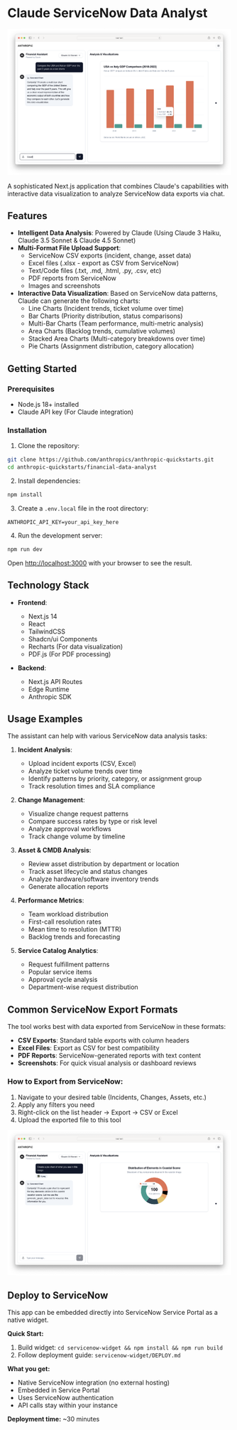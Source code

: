 # Claude ServiceNow Data Analyst

![hero](public/hero.png)

A sophisticated Next.js application that combines Claude's capabilities with interactive data visualization to analyze ServiceNow data exports via chat.

## Features

- **Intelligent Data Analysis**: Powered by Claude (Using Claude 3 Haiku, Claude 3.5 Sonnet & Claude 4.5 Sonnet)
- **Multi-Format File Upload Support**:
  - ServiceNow CSV exports (incident, change, asset data)
  - Excel files (.xlsx - export as CSV from ServiceNow)
  - Text/Code files (.txt, .md, .html, .py, .csv, etc)
  - PDF reports from ServiceNow
  - Images and screenshots
- **Interactive Data Visualization**: Based on ServiceNow data patterns, Claude can generate the following charts:
  - Line Charts (Incident trends, ticket volume over time)
  - Bar Charts (Priority distribution, status comparisons)
  - Multi-Bar Charts (Team performance, multi-metric analysis)
  - Area Charts (Backlog trends, cumulative volumes)
  - Stacked Area Charts (Multi-category breakdowns over time)
  - Pie Charts (Assignment distribution, category allocation)

## Getting Started

### Prerequisites

- Node.js 18+ installed
- Claude API key (For Claude integration)

### Installation

1. Clone the repository:
```bash
git clone https://github.com/anthropics/anthropic-quickstarts.git
cd anthropic-quickstarts/financial-data-analyst
```

2. Install dependencies:
```bash
npm install
```

3. Create a `.env.local` file in the root directory:
```env
ANTHROPIC_API_KEY=your_api_key_here
```

4. Run the development server:
```bash
npm run dev
```

Open [http://localhost:3000](http://localhost:3000) with your browser to see the result.

## Technology Stack

- **Frontend**:
  - Next.js 14
  - React
  - TailwindCSS
  - Shadcn/ui Components
  - Recharts (For data visualization)
  - PDF.js (For PDF processing)

- **Backend**:
  - Next.js API Routes
  - Edge Runtime
  - Anthropic SDK

## Usage Examples

The assistant can help with various ServiceNow data analysis tasks:

1. **Incident Analysis**:
   - Upload incident exports (CSV, Excel)
   - Analyze ticket volume trends over time
   - Identify patterns by priority, category, or assignment group
   - Track resolution times and SLA compliance

2. **Change Management**:
   - Visualize change request patterns
   - Compare success rates by type or risk level
   - Analyze approval workflows
   - Track change volume by timeline

3. **Asset & CMDB Analysis**:
   - Review asset distribution by department or location
   - Track asset lifecycle and status changes
   - Analyze hardware/software inventory trends
   - Generate allocation reports

4. **Performance Metrics**:
   - Team workload distribution
   - First-call resolution rates
   - Mean time to resolution (MTTR)
   - Backlog trends and forecasting

5. **Service Catalog Analytics**:
   - Request fulfillment patterns
   - Popular service items
   - Approval cycle analysis
   - Department-wise request distribution

## Common ServiceNow Export Formats

The tool works best with data exported from ServiceNow in these formats:

- **CSV Exports**: Standard table exports with column headers
- **Excel Files**: Export as CSV for best compatibility
- **PDF Reports**: ServiceNow-generated reports with text content
- **Screenshots**: For quick visual analysis or dashboard reviews

### How to Export from ServiceNow:
1. Navigate to your desired table (Incidents, Changes, Assets, etc.)
2. Apply any filters you need
3. Right-click on the list header → Export → CSV or Excel
4. Upload the exported file to this tool

![Image Analysis](public/image-analysis.png)

## Deploy to ServiceNow

This app can be embedded directly into ServiceNow Service Portal as a native widget.

**Quick Start:**
1. Build widget: `cd servicenow-widget && npm install && npm run build`
2. Follow deployment guide: `servicenow-widget/DEPLOY.md`

**What you get:**
- Native ServiceNow integration (no external hosting)
- Embedded in Service Portal
- Uses ServiceNow authentication
- API calls stay within your instance

**Deployment time:** ~30 minutes

